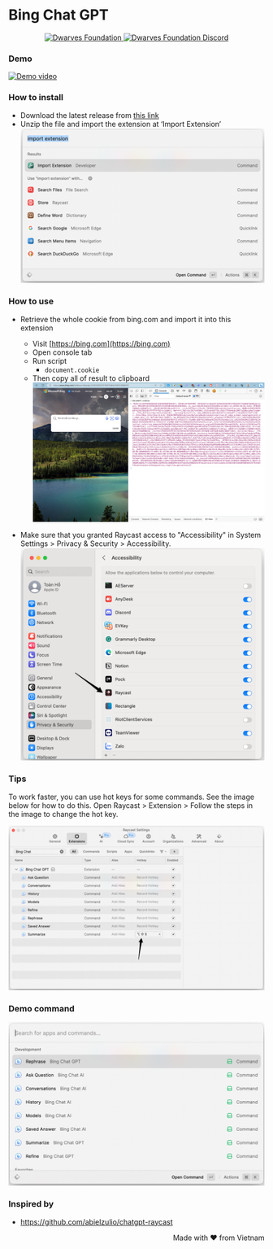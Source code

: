 # Bing Chat GPT

<p align="center">
    <a href="https://github.com/dwarvesf">
        <img src="https://img.shields.io/badge/-make%20by%20dwarves-%23e13f5e?style=for-the-badge&logo=data:image/png;base64,iVBORw0KGgoAAAANSUhEUgAAACwAAAAsBAMAAADsqkcyAAAAD1BMVEUAAAD///////////////+PQt5oAAAABXRSTlMAQL//gOnhmfMAAAAJcEhZcwAAHsIAAB7CAW7QdT4AAACYSURBVHicndLRDYJAEIThMbGAI1qAYAO6bAGXYP81uSGBk+O/h3Mev4dhWJCkYZqreOi1xoh0eSIvoCaBRjc1B9+I31g9Z2aJ5jkOsYScBW8zDerO/fObnY/FiTl3caOEH2nMzpyZhezIlgqXr2OlOX617Up/nHnPUg0+LHl18YO50d3ghOy1ioeIq1ceTypsjpvYeJohfQEE5WtH+OEYkwAAAABJRU5ErkJggg==&&logoColor=white" alt="Dwarves Foundation" />
    </a>
    <a href="https://discord.gg/dwarvesv">
        <img src="https://img.shields.io/badge/-join%20the%20community-%235865F2?style=for-the-badge&logo=discord&&logoColor=white" alt="Dwarves Foundation Discord" />
    </a>
</p>

### Demo
[![Demo video](https://img.youtube.com/vi/7KxXkd9yy8g/0.jpg)](https://www.youtube.com/watch?v=7KxXkd9yy8g)


### How to install

- Download the latest release from [this link](https://github.com/toanbku/bing-chat-raycast-extension/releases)
- Unzip the file and import the extension at ‘Import Extension’
  ![](.github/import-extension.png)

### How to use

- Retrieve the whole cookie from bing.com and import it into this extension

  - Visit [https://bing.com](https://bing.com)
  - Open console tab
  - Run script
    - `document.cookie`
  - Then copy all of result to clipboard
    ![](.github/how-to-get-cookie.png)

- Make sure that you granted Raycast access to "Accessibility" in System Settings > Privacy & Security > Accessibility.
  ![](.github/enable-privacy.png)

### Tips

To work faster, you can use hot keys for some commands. See the image below for how to do this. Open Raycast > Extension > Follow the steps in the image to change the hot key.

![](.github/tips.png)

### Demo command

![](.github/demo-command.png)

### Inspired by

- https://github.com/abielzulio/chatgpt-raycast

<p align="right">
Made with ♥ from Vietnam
</p>
